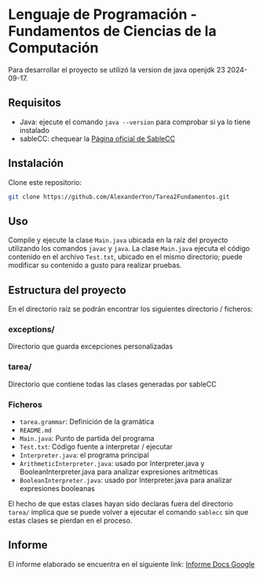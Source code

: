 # Lenguaje de Programación - Fundamentos de Ciencias de la Computación
Para desarrollar el proyecto se utilizó la version de java openjdk 23 2024-09-17.

## Requisitos
- Java: ejecute el comando `java --version` para comprobar si ya lo tiene instalado
- sableCC: chequear la [Página oficial de SableCC](https://sablecc.org/downloads)

## Instalación
Clone este repositorio:
```bash
git clone https://github.com/AlexanderYon/Tarea2Fundamentos.git
```
## Uso
Compile y ejecute la clase `Main.java` ubicada en la raíz del proyecto utilizando los comandos `javac` y `java`. La clase `Main.java` ejecuta el código
contenido en el archivo `Test.txt`, ubicado en el mismo directorio; puede modificar su contenido a gusto para realizar pruebas.

## Estructura del proyecto
En el directorio raíz se podrán encontrar los siguientes directorio / ficheros:

### exceptions/
Directorio que guarda excepciones personalizadas

### tarea/
Directorio que contiene todas las clases generadas por sableCC

### Ficheros
- `tarea.grammar`: Definición de la gramática
- `README.md`
- `Main.java`: Punto de partida del programa
- `Test.txt`: Código fuente a interpretar / ejecutar
- `Interpreter.java`: el programa principal
- `ArithmeticInterpreter.java`: usado por Interpreter.java y BooleanInterpreter.java para analizar expresiones aritméticas
- `BooleanInterpreter.java`: usado por Interpreter.java para analizar expresiones booleanas

El hecho de que estas clases hayan sido declaras fuera del directorio `tarea/` implica que se puede volver a ejecutar el comando `sablecc`
sin que estas clases se pierdan en el proceso.

## Informe
El informe elaborado se encuentra en el siguiente link:
[Informe Docs Google](https://docs.google.com/document/d/1gMvCc7MYr7GVgzR8XTqDp67V88r3uRHMANIxLVsX3wk/edit?usp=sharing)
